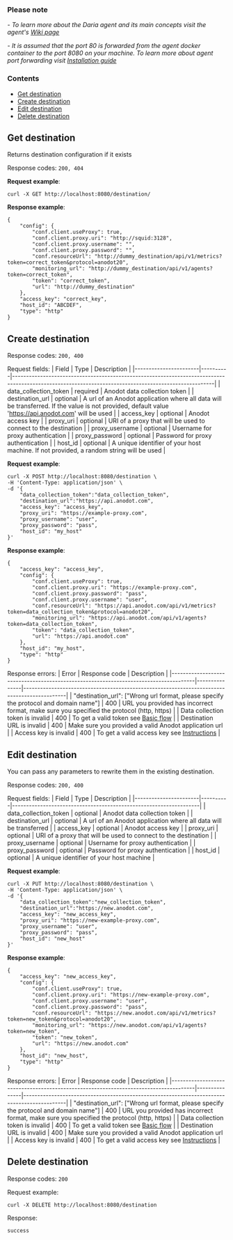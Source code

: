 ### Please note
_- To learn more about the Daria agent and its main concepts visit the agent's [Wiki page](https://github.com/anodot/daria/wiki)_

_- It is assumed that the port 80 is forwarded from the agent docker container to the port 8080 on your machine. To
learn more about agent port forwarding visit [Installation guide](https://github.com/anodot/daria/wiki#how-to-install)_

### Contents
* [Get destination](#get-destination)
* [Create destination](#create-destination)
* [Edit destination](#edit-destination)
* [Delete destination](#delete-destination)

Get destination
---------------
Returns destination configuration if it exists

Response codes: `200, 404`

**Request example**:
```
curl -X GET http://localhost:8080/destination/
```

**Response example**:
```
{
    "config": {
        "conf.client.useProxy": true,
        "conf.client.proxy.uri": "http://squid:3128",
        "conf.client.proxy.username": "",
        "conf.client.proxy.password": "",
        "conf.resourceUrl": "http://dummy_destination/api/v1/metrics?token=correct_token&protocol=anodot20",
        "monitoring_url": "http://dummy_destination/api/v1/agents?token=correct_token",
        "token": "correct_token",
        "url": "http://dummy_destination"
    },
    "access_key": "correct_key",
    "host_id": "ABCDEF",
    "type": "http"
}
```

Create destination
------------------

Response codes: `200, 400`

Request fields:
| Field                 | Type     | Description                                                                                                                                          |
|-----------------------|----------|------------------------------------------------------------------------------------------------------------------------------------------------------|
| data_collection_token | required | Anodot data collection token                                                                                                                         |
| destination_url       | optional | A url of an Anodot application where all data will be transferred. If the value is not provided, default value 'https://api.anodot.com' will be used |
| access_key            | optional | Anodot access key                                                                                                                                    |
| proxy_uri             | optional | URI of a proxy that will be used to connect to the destination                                                                                       |
| proxy_username        | optional | Username for proxy authentication                                                                                                                    |
| proxy_password        | optional | Password for proxy authentication                                                                                                                    |
| host_id               | optional | A unique identifier of your host machine. If not provided, a random string will be used                                                              |

**Request example**:
```
curl -X POST http://localhost:8080/destination \
-H 'Content-Type: application/json' \
-d '{
    "data_collection_token":"data_collection_token",
    "destination_url":"https://api.anodot.com",
    "access_key": "access_key",
    "proxy_uri": "https://example-proxy.com",
    "proxy_username": "user",
    "proxy_password": "pass",
    "host_id": "my_host"
}'

```

**Response example**:
```
{
    "access_key": "access_key",
    "config": {
        "conf.client.useProxy": true,
        "conf.client.proxy.uri": "https://example-proxy.com",
        "conf.client.proxy.password": "pass",
        "conf.client.proxy.username": "user",
        "conf.resourceUrl": "https://api.anodot.com/api/v1/metrics?token=data_collection_token&protocol=anodot20",
        "monitoring_url": "https://api.anodot.com/api/v1/agents?token=data_collection_token",
        "token": "data_collection_token",
        "url": "https://api.anodot.com"
    },
    "host_id": "my_host",
    "type": "http"
}
```

Response errors:
| Error                                                                                | Response code | Description                                                                                 |
|--------------------------------------------------------------------------------------|---------------|---------------------------------------------------------------------------------------------|
| "destination_url": ["Wrong url format, please specify the protocol and domain name"] | 400           | URL you provided has incorrect format, make sure you specified the protocol (http, https)   |
| Data collection token is invalid                                                     | 400           | To get a valid token see [Basic flow](https://github.com/anodot/daria/wiki#basic-flow)      |
| Destination URL is invalid                                                           | 400           | Make sure you provided a valid Anodot application url                                       |
| Access key is invalid                                                                | 400           | To get a valid access key see [Instructions](https://support.anodot.com/hc/en-us/articles/360002631114-Token-Management-#AccessKeys) |


Edit destination
----------------
You can pass any parameters to rewrite them in the existing destination.

Response codes: `200, 400`

Request fields:
| Field                 | Type     | Description                                                       |
|-----------------------|----------|-------------------------------------------------------------------|
| data_collection_token | optional | Anodot data collection token                                      |
| destination_url       | optional | A url of an Anodot application where all data will be transferred |
| access_key            | optional | Anodot access key                                                 |
| proxy_uri             | optional | URI of a proxy that will be used to connect to the destination    |
| proxy_username        | optional | Username for proxy authentication                                 |
| proxy_password        | optional | Password for proxy authentication                                 |
| host_id               | optional | A unique identifier of your host machine                          |

**Request example**:
```
curl -X PUT http://localhost:8080/destination \
-H 'Content-Type: application/json' \
-d '{
    "data_collection_token":"new_collection_token",
    "destination_url":"https://new.anodot.com",
    "access_key": "new_access_key",
    "proxy_uri": "https://new-example-proxy.com",
    "proxy_username": "user",
    "proxy_password": "pass",
    "host_id": "new_host"
}'

```

**Response example**:
```
{
    "access_key": "new_access_key",
    "config": {
        "conf.client.useProxy": true,
        "conf.client.proxy.uri": "https://new-example-proxy.com",
        "conf.client.proxy.username": "user",
        "conf.client.proxy.password": "pass",
        "conf.resourceUrl": "https://new.anodot.com/api/v1/metrics?token=new_token&protocol=anodot20",
        "monitoring_url": "https://new.anodot.com/api/v1/agents?token=new_token",
        "token": "new_token",
        "url": "https://new.anodot.com"
    },
    "host_id": "new_host",
    "type": "http"
}
```

Response errors:
| Error                                                                                | Response code | Description                                                                                 |
|--------------------------------------------------------------------------------------|---------------|---------------------------------------------------------------------------------------------|
| "destination_url": ["Wrong url format, please specify the protocol and domain name"] | 400           | URL you provided has incorrect format, make sure you specified the protocol (http, https)   |
| Data collection token is invalid                                                     | 400           | To get a valid token see [Basic flow](https://github.com/anodot/daria/wiki#basic-flow)      |
| Destination URL is invalid                                                           | 400           | Make sure you provided a valid Anodot application url                                       |
| Access key is invalid                                                                | 400           | To get a valid access key see [Instructions](https://support.anodot.com/hc/en-us/articles/360002631114-Token-Management-#AccessKeys) |

Delete destination
------------------

Response codes: `200`

Request example:
```
curl -X DELETE http://localhost:8080/destination
```
Response:
```
success
```
